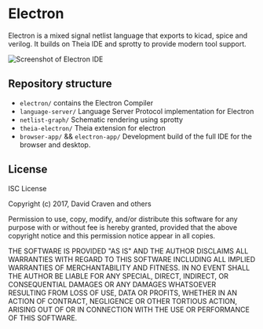 # Electron

Electron is a mixed signal netlist language that exports to kicad, spice and
verilog. It builds on Theia IDE and sprotty to provide modern tool support.

![Screenshot of Electron IDE](https://user-images.githubusercontent.com/741807/42879918-9b64c1d2-8a92-11e8-8e4d-a99b43b570b7.png)

## Repository structure
* `electron/` contains the Electron Compiler
* `language-server/` Language Server Protocol implementation for Electron
* `netlist-graph/` Schematic rendering using sprotty
* `theia-electron/` Theia extension for electron
* `browser-app/` && `electron-app/` Development build of the full IDE for the
  browser and desktop.


## License
ISC License

Copyright (c) 2017, David Craven and others

Permission to use, copy, modify, and/or distribute this software for any
purpose with or without fee is hereby granted, provided that the above
copyright notice and this permission notice appear in all copies.

THE SOFTWARE IS PROVIDED "AS IS" AND THE AUTHOR DISCLAIMS ALL WARRANTIES WITH
REGARD TO THIS SOFTWARE INCLUDING ALL IMPLIED WARRANTIES OF MERCHANTABILITY
AND FITNESS. IN NO EVENT SHALL THE AUTHOR BE LIABLE FOR ANY SPECIAL, DIRECT,
INDIRECT, OR CONSEQUENTIAL DAMAGES OR ANY DAMAGES WHATSOEVER RESULTING FROM
LOSS OF USE, DATA OR PROFITS, WHETHER IN AN ACTION OF CONTRACT, NEGLIGENCE
OR OTHER TORTIOUS ACTION, ARISING OUT OF OR IN CONNECTION WITH THE USE OR
PERFORMANCE OF THIS SOFTWARE.

